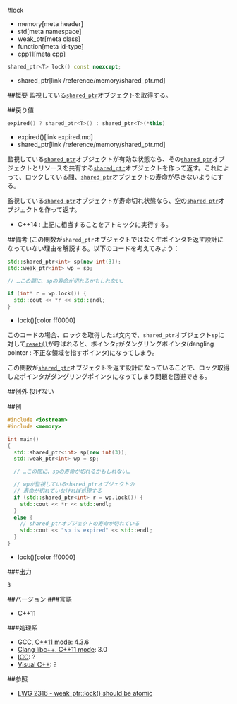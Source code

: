 #lock
* memory[meta header]
* std[meta namespace]
* weak_ptr[meta class]
* function[meta id-type]
* cpp11[meta cpp]

```cpp
shared_ptr<T> lock() const noexcept;
```
* shared_ptr[link /reference/memory/shared_ptr.md]

##概要
監視している[`shared_ptr`](/reference/memory/shared_ptr.md)オブジェクトを取得する。


##戻り値
```cpp
expired() ? shared_ptr<T>() : shared_ptr<T>(*this)
```
* expired()[link expired.md]
* shared_ptr[link /reference/memory/shared_ptr.md]

監視している[`shared_ptr`](/reference/memory/shared_ptr.md)オブジェクトが有効な状態なら、その[`shared_ptr`](/reference/memory/shared_ptr.md)オブジェクトとリソースを共有する[`shared_ptr`](/reference/memory/shared_ptr.md)オブジェクトを作って返す。これによって、ロックしている間、[`shared_ptr`](/reference/memory/shared_ptr.md)オブジェクトの寿命が尽きないようにする。

監視している[`shared_ptr`](/reference/memory/shared_ptr.md)オブジェクトが寿命切れ状態なら、空の[`shared_ptr`](/reference/memory/shared_ptr.md)オブジェクトを作って返す。


- C++14 : 上記に相当することをアトミックに実行する。


##備考
(この関数が`shared_ptr`オブジェクトではなく生ポインタを返す設計になっていない理由を解説する。以下のコードを考えてみよう：

```cpp
std::shared_ptr<int> sp(new int(3));
std::weak_ptr<int> wp = sp;

// …この間に、spの寿命が切れるかもしれない…

if (int* r = wp.lock()) {
  std::cout << *r << std::endl;
}
```
* lock()[color ff0000]

このコードの場合、ロックを取得した`if`文内で、`shared_ptr`オブジェクト`sp`に対して[`reset()`](/reference/memory/shared_ptr/reset.md)が呼ばれると、ポインタ`p`がダングリングポインタ(dangling pointer : 不正な領域を指すポインタ)になってしまう。

この関数が[`shared_ptr`](/reference/memory/shared_ptr.md)オブジェクトを返す設計になっていることで、ロック取得したポインタがダングリングポインタになってしまう問題を回避できる。



##例外
投げない


##例
```cpp
#include <iostream>
#include <memory>

int main()
{
  std::shared_ptr<int> sp(new int(3));
  std::weak_ptr<int> wp = sp;

  // …この間に、spの寿命が切れるかもしれない…

  // wpが監視しているshared_ptrオブジェクトの
  // 寿命が切れていなければ処理する
  if (std::shared_ptr<int> r = wp.lock()) {
    std::cout << *r << std::endl;
  }
  else {
    // shared_ptrオブジェクトの寿命が切れている
    std::cout << "sp is expired" << std::endl;
  }
}
```
* lock()[color ff0000]

###出力
```
3
```

##バージョン
###言語
- C++11

###処理系
- [GCC, C++11 mode](/implementation.md#gcc): 4.3.6
- [Clang libc++, C++11 mode](/implementation.md#clang): 3.0
- [ICC](/implementation.md#icc): ?
- [Visual C++](/implementation.md#visual_cpp): ?

##参照
- [LWG 2316 - weak_ptr::lock() should be atomic](http://www.open-std.org/jtc1/sc22/wg21/docs/lwg-active.html#2316)

